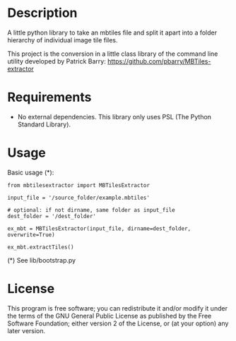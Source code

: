 Description
============
A little python library to take an mbtiles file and split it apart into a folder hierarchy of individual image tile files.

This project is the conversion in a little class library of the command line utility developed by Patrick Barry:
https://github.com/pbarry/MBTiles-extractor


Requirements
=============
- No external dependencies. This library only uses PSL (The Python Standard Library).

Usage
=======
Basic usage (*):


```
from mbtilesextractor import MBTilesExtractor

input_file = '/source_folder/example.mbtiles'

# optional: if not dirname, same folder as input_file
dest_folder = '/dest_folder'

ex_mbt = MBTilesExtractor(input_file, dirname=dest_folder, overwrite=True)

ex_mbt.extractTiles()

```

(*) See lib/bootstrap.py

License
========
This program is free software; you can redistribute it and/or modify
it under the terms of the GNU General Public License as published by
the Free Software Foundation; either version 2 of the License, or
(at your option) any later version.  
